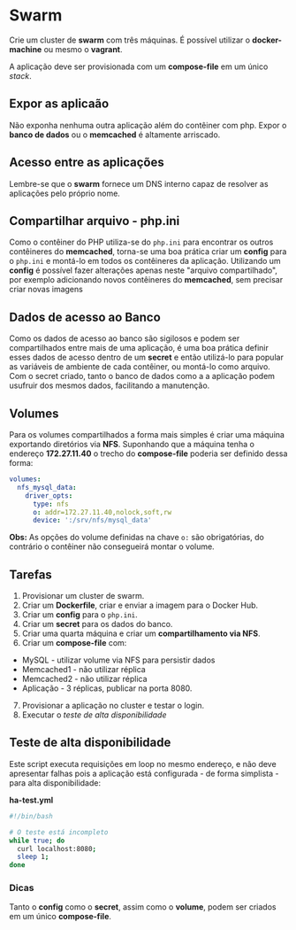 # Swarm

Crie um cluster de **swarm** com três máquinas. É possível utilizar o **docker-machine** ou mesmo o **vagrant**.

A aplicação deve ser provisionada com um **compose-file** em um único *stack*.

## Expor as aplicaão

Não exponha nenhuma outra aplicação além do contêiner com php. Expor o **banco de dados** ou o **memcached** é altamente arriscado.

## Acesso entre as aplicações

Lembre-se que o **swarm** fornece um DNS interno capaz de resolver as aplicações pelo próprio nome.

## Compartilhar arquivo - php.ini

Como o contêiner do PHP utiliza-se do `php.ini` para encontrar os outros contêineres do **memcached**, torna-se uma boa prática criar um **config** para o `php.ini` e montá-lo em todos os contêineres da aplicação.
Utilizando um **config** é possível fazer alterações apenas neste "arquivo compartilhado", por exemplo adicionando novos contêineres do **memcached**, sem precisar criar novas imagens

## Dados de acesso ao Banco

Como os dados de acesso ao banco são sigilosos e podem ser compartilhados entre mais de uma aplicação, é uma boa prática definir esses dados de acesso dentro de um **secret** e então utilizá-lo para popular as variáveis de ambiente de cada contêiner, ou montá-lo como arquivo.
Com o secret criado, tanto o banco de dados como a a aplicação podem usufruir dos mesmos dados, facilitando a manutenção.

## Volumes

Para os volumes compartilhados a forma mais simples é criar uma máquina exportando diretórios via **NFS**. Suponhando que a máquina tenha o endereço **172.27.11.40** o trecho do **compose-file** poderia ser definido dessa forma:

```yaml
volumes:
  nfs_mysql_data:
    driver_opts:
      type: nfs
      o: addr=172.27.11.40,nolock,soft,rw
      device: ':/srv/nfs/mysql_data'
```

**Obs:** As opções do volume definidas na chave `o:` são obrigatórias, do contrário o contêiner não consegueirá montar o volume.

## Tarefas

1. Provisionar um cluster de swarm.
2. Criar um **Dockerfile**, criar e enviar a imagem para o Docker Hub.
3. Criar um **config** para o `php.ini`.
4. Criar um **secret** para os dados do banco.
5. Criar uma quarta máquina e criar um **compartilhamento via NFS**.
6. Criar um **compose-file** com:
  - MySQL - utilizar volume via NFS para persistir dados
  - Memcached1 - não utilizar réplica
  - Memcached2 - não utilizar réplica
  - Aplicação - 3 réplicas, publicar na porta 8080.
7. Provisionar a aplicação no cluster e testar o login.
8. Executar o *teste de alta disponibilidade*

## Teste de alta disponibilidade

Este script executa requisições em loop no mesmo endereço, e não deve apresentar falhas pois a aplicação está configurada - de forma simplista - para alta disponibilidade:

**ha-test.yml**

```bash
#!/bin/bash

# O teste está incompleto
while true; do
  curl localhost:8080;
  sleep 1;
done
```

### Dicas

Tanto o **config** como o **secret**, assim como o **volume**, podem ser criados em um único **compose-file**.
